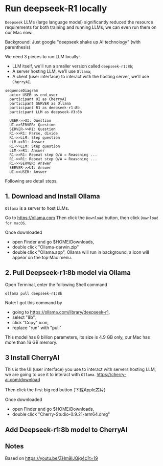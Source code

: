 # Run deepseek-R1 locally

`Deepseek` LLMs (large language model) significantly reduced the resource requirements for both training and running LLMs, we can even run them on our Mac now.

Background: Just google "deepseek shake up AI technology" (with parenthesis)

We need 3 pieces to run LLM locally:
- LLM itself, we'll run a smaller version called `deepseek-r1:8b`;
- A server hosting LLM, we'll use `Ollama`;
- A client (user interface) to interact with the hosting server, we'll use `CherryAI`.

```mermaid
sequenceDiagram
  actor USER as end_user
  participant UI as CherryAI
  participant SERVER as Ollama
  participant R1 as deepseek-r1:8b
  participant LLM as deepseek-V3:8b

  USER->>UI: Question
  UI->>SERVER: Question
  SERVER->>R1: Question
  R1->>R1: Parse, divide
  R1->>LLM: Step question
  LLM->>R1: Answer
  R1->>LLM: Step question
  LLM->>R1: Answer
  R1->>R1: Repeat step Q/A = Reasoning ...
  R1->>R1: Repeat step Q/A = Reasoning ...
  R1->>SERVER: Answer
  SERVER->>UI: Answer
  UI->>USER: Answer
```

Following are detail steps.

## 1. Download and Install Ollama
`Ollama` is a server to host LLMs.

Go to
https://ollama.com
Then click the `Download` button, then click `Download for macOS`.

Once downloaded
- open Finder and go $HOME/Downloads,
- double click "Ollama-darwin.zip"
- double click "Ollama.app", Ollama will run in background, a icon will appear on the top Mac menu.

## 2. Pull Deepseek-r1:8b model via Ollama

Open Terminal, enter the following Shell command

    ollama pull deepseek-r1:8b

Note: I got this command by
- going to https://ollama.com/library/deepseek-r1,
- select "8b",
- click "Copy" icon,
- replace "run" with "pull"

This model has 8 billion parameters, its size is 4.9 GB only, our Mac has more than 16 GB memory.

## 3 Install CherryAI
This is the UI (user interface) you use to interact with servers hosting LLM, we are going to use it to interact with `Ollama`.
https://cherry-ai.com/download

Then click the first big red button (下载Apple芯片)

Once downloaded
- open Finder and go $HOME/Downloads,
- double click "Cherry-Studio-0.9.21-arm64.dmg"

## Add Deepseek-r1:8b model to CherryAI
## Notes

Based on https://youtu.be/ZHm9IJQig4c?t=19
